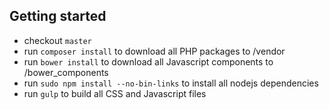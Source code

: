 ## Getting started

* checkout `master`
* run `composer install` to download all PHP packages to /vendor
* run `bower install` to download all Javascript components to /bower_components
* run `sudo npm install --no-bin-links` to install all nodejs dependencies
* run `gulp` to build all CSS and Javascript files